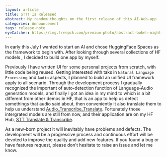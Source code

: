 ```yaml
---
layout: article
title: STT! Is Released
abstract: My random thoughts on the first release of this AI-Web-app
categories: Announcement
tags: release-note
eyeCatcher: https://img.freepik.com/premium-photo/abstract-bokeh-night-garden-city-background_593294-26676.jpg?w=1060
---
```


In early this July I wanted to start an AI and chose HuggingFace Spaces as the framework to begin with. After looking through several collections of HF models , I decided to build one app by myself. 

Previously I have written UI for some personal projects from scratch, with little code being reused. Getting interested with taks in `Natural Language Processing` and `Audio` aspects, I planned to build an unified UI framework apply to all scenario. Through the development process I gradually recognized the important of auto-detection function of Language-Audio generation models, and finally I got an idea in my mind to which is a bit  different from other demos in HF, that is an app to help us detect somethings that audio said about, then conveniently it also translate them to help us understand [Audio_Transcribe_Translate](https://github.com/PhuongFX/Audio_Transcribe_Translate). Fortunately those intergrated models are still from now, and their application are on my HF Hub, [STT Translate & Transcribe](https://huggingface.co/spaces/PhuongPhan/Audio_Transcribe_Translate).


As a new-born project it will inevitably have problems and defects. The development will be a progressive process and continuous effort will be devoted to improve the quality and add new features. If you found a bug or have features request, please don't hesitate to raise an issue and let me know.
